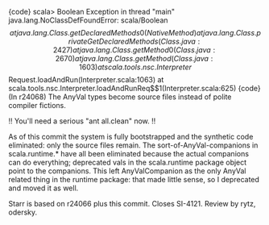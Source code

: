 {code}
scala> Boolean
Exception in thread "main" java.lang.NoClassDefFoundError: scala/Boolean$$
	at java.lang.Class.getDeclaredMethods0(Native Method)
	at java.lang.Class.privateGetDeclaredMethods(Class.java:2427)
	at java.lang.Class.getMethod0(Class.java:2670)
	at java.lang.Class.getMethod(Class.java:1603)
	at scala.tools.nsc.Interpreter$$Request.loadAndRun(Interpreter.scala:1063)
	at scala.tools.nsc.Interpreter.loadAndRunReq$$1(Interpreter.scala:625)
{code}
(In r24068) The AnyVal types become source files instead of polite
compiler fictions.

!! You'll need a serious "ant all.clean" now. !!

As of this commit the system is fully bootstrapped and the
synthetic code eliminated: only the source files remain.
The sort-of-AnyVal-companions in scala.runtime.* have all
been eliminated because the actual companions can do everything;
deprecated vals in the scala.runtime package object point to
the companions.  This left AnyValCompanion as the only AnyVal
related thing in the runtime package: that made little sense,
so I deprecated and moved it as well.

Starr is based on r24066 plus this commit.  Closes SI-4121.
Review by rytz, odersky.
